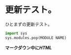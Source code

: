 # 更新テスト。

ひとまずの更新テスト。

```python
import sys
sys.modules.pop(MODULE NAME)
```
<b>マークダウン中に<i>HTML</i></b>
